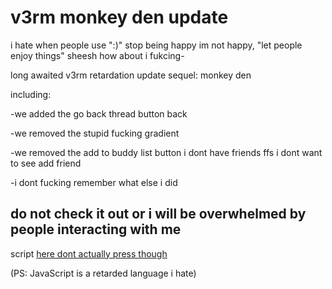 # v3rm monkey den update
i hate when people use ":)" stop being happy im not happy, "let people enjoy things" sheesh how about i fukcing-

long awaited v3rm retardation update sequel: monkey den

including:

-we added the go back thread button back

-we removed the stupid fucking gradient

-we removed the add to buddy list button i dont have friends ffs i dont want to see add friend

-i dont fucking remember what else i did

## do not check it out or i will be overwhelmed by people interacting with me

script [here dont actually press though](https://github.com/6yNuiC9/v3rm-shit/blob/main/V1.js)



(PS: JavaScript is a retarded language i hate)
